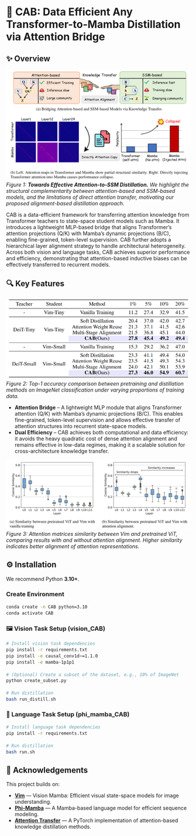 # 🚕 CAB: Data Efficient Any Transformer-to-Mamba Distillation via Attention Bridge

## ✨ Overview
![CAB Overview](figures/intro.png)
*Figure 1: **Towards Effective Attention-to-SSM Distillation.**
We highlight the structural complementarity between attention-based and SSM-based models, and the limitations of direct attention transfer, motivating our proposed alignment-based distillation approach.*

CAB is a data-efficient framework for transferring attention knowledge from Transformer teachers to state-space student models such as Mamba.
It introduces a lightweight MLP-based bridge that aligns Transformer’s attention projections (Q/K) with Mamba’s dynamic projections (B/C), enabling fine-grained, token-level supervision.
CAB further adopts a hierarchical layer alignment strategy to handle architectural heterogeneity.
Across both vision and language tasks, CAB achieves superior performance and efficiency, demonstrating that attention-based inductive biases can be effectively transferred to recurrent models.
## 🔍 Key Features
![Results](figures/results.png)
*Figure 2: Top-1 accuracy comparison between pretraining and distillation methods on ImageNet classification under varying proportions of training data.*
- **Attention Bridge** – A lightweight MLP module that aligns Transformer attention (Q/K) with Mamba’s dynamic projections (B/C). This enables fine-grained, token-level supervision and allows effective transfer of attention structures into recurrent state-space models.
- **Dual Efficiency** – CAB achieves both computational and data efficiency: it avoids the heavy quadratic cost of dense attention alignment and remains effective in low-data regimes, making it a scalable solution for cross-architecture knowledge transfer.

![sim](figures/sim.png)
*Figure 3:   Attention matrices similarity between Vim and pretrained ViT, comparing results with and without attention alignment. 
  Higher similarity indicates better alignment of attention representations.*

## ⚙️ Installation
We recommend Python **3.10+**.

###  Create Environment
```bash
conda create -n CAB python=3.10
conda activate CAB
````

### 🖼️ Vision Task Setup (vision_CAB)
```bash
# Install vision task dependencies
pip install -r requirements.txt
pip install -e causal_conv1d>=1.1.0
pip install -e mamba-1p1p1

# (Optional) Create a subset of the dataset, e.g., 10% of ImageNet
python create_subset.py 

# Run distillation
bash run_distill.sh
```
### 💬 Language Task Setup (phi_mamba_CAB)
```bash
# Install language task dependencies
pip install -r requirements.txt

# Run distillation
bash run.sh
```


## 🤝 Acknowledgements

This project builds on:

* [**Vim**](https://github.com/hustvl/Vim) — Vision Mamba: Efficient visual state-space models for image understanding.  
* [**Phi-Mamba**](https://github.com/goombalab/phi-mamba) — A Mamba-based language model for efficient sequence modeling.
* [**Attention Transfer**](https://github.com/alexlioralexli/attention-transfer) — A PyTorch implementation of attention-based knowledge distillation methods.
